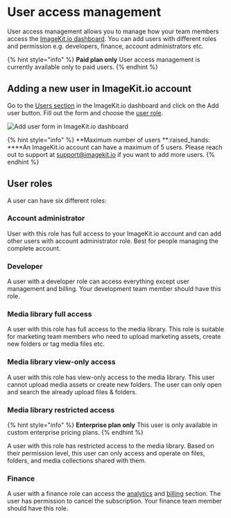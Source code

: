 # User access management

User access management allows you to manage how your team members access the [ImageKit.io dashboard](https://imagekit.io/dashboard). You can add users with different roles and permission e.g. developers, finance, account administrators etc.

{% hint style="info" %}
**Paid plan only**
User access management is currently available only to paid users.
{% endhint %}

## Adding a new user in ImageKit.io account

Go to the [Users section](https://imagekit.io/dashboard?redirectTo=users) in the ImageKit.io dashboard and click on the Add user button. Fill out the form and choose the [user role](user-access-management.md#user-roles).

![Add user form in ImageKit.io dashboard](<../.gitbook/assets/add-user-modal.png>)

{% hint style="info" %}
**Maximum number of users **:raised\_hands: \
****An ImageKit.io account can have a maximum of 5 users. Please reach out to support at support@imagekit.io if you want to add more users.
{% endhint %}

## User roles

A user can have six different roles:

### Account administrator

User with this role has full access to your ImageKit.io account and can add other users with account administrator role. Best for people managing the complete account.

### Developer

A user with a developer role can access everything except user management and billing. Your development team member should have this role.

### Media library full access

A user with this role has full access to the media library. This role is suitable for marketing team members who need to upload marketing assets, create new folders or tag media files etc.

### Media library view-only access

A user with this role has view-only access to the media library. This user cannot upload media assets or create new folders. The user can only open and search the already upload files & folders.

### Media library restricted access

{% hint style="info" %}
**Enterprise plan only**
This user is only available in custom enterprise pricing plans.
{% endhint %}

A user with this role has restricted access to the media library. Based on their permission level, this user can only access and operate on files, folders, and media collections shared with them.

### Finance

A user with a finance role can access the [analytics](https://imagekit.io/dashboard?redirectTo=analytics) and [billing](https://imagekit.io/dashboard?redirectTo=billing) section. The user has permission to cancel the subscription. Your finance team member should have this role.
